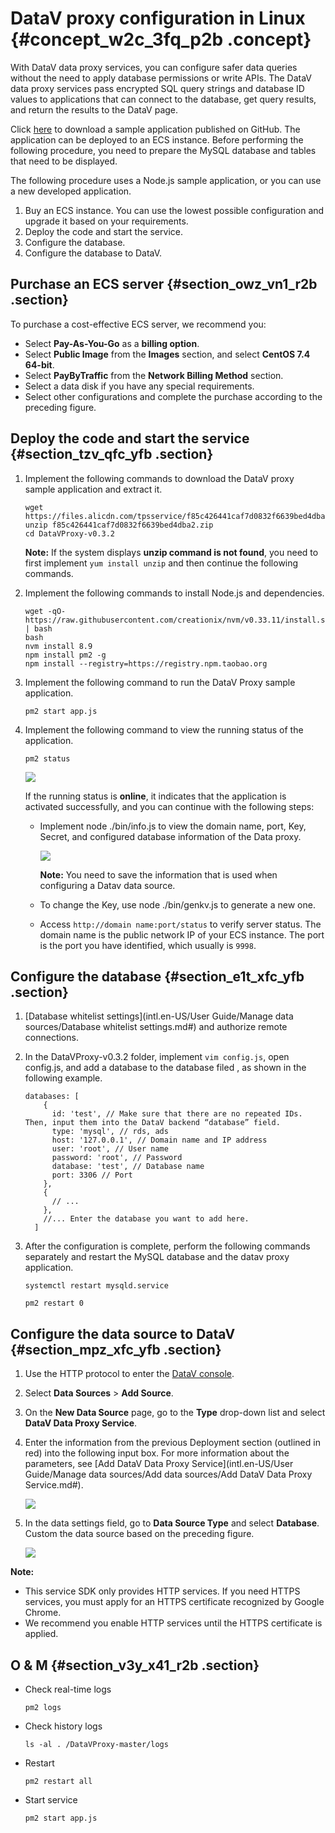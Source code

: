 # DataV proxy configuration in Linux {#concept_w2c_3fq_p2b .concept}

With DataV data proxy services, you can configure safer data queries without the need to apply database permissions or write APIs. The DataV data proxy services pass encrypted SQL query strings and database ID values to applications that can connect to the database, get query results, and return the results to the DataV page.

Click [here](https://files.alicdn.com/tpsservice/f85c426441caf7d0832f6639bed4dba2.zip) to download a sample application published on GitHub. The application can be deployed to an ECS instance. Before performing the following procedure, you need to prepare the MySQL database and tables that need to be displayed.

The following procedure uses a Node.js sample application, or you can use a new developed application.

1.  Buy an ECS instance. You can use the lowest possible configuration and upgrade it based on your requirements.
2.  Deploy the code and start the service.
3.  Configure the database.
4.  Configure the database to DataV.

## Purchase an ECS server {#section_owz_vn1_r2b .section}

To purchase a cost-effective ECS server, we recommend you:

-   Select **Pay-As-You-Go** as a **billing option**.
-   Select **Public Image** from the **Images** section, and select **CentOS 7.4 64-bit**.
-   Select **PayByTraffic** from the **Network Billing Method** section.
-   Select a data disk if you have any special requirements.
-   Select other configurations and complete the purchase according to the preceding figure.

## Deploy the code and start the service {#section_tzv_qfc_yfb .section}

1.  Implement the following commands to download the DataV proxy sample application and extract it.

    ```
    wget https://files.alicdn.com/tpsservice/f85c426441caf7d0832f6639bed4dba2.zip
    unzip f85c426441caf7d0832f6639bed4dba2.zip
    cd DataVProxy-v0.3.2
    ```

    **Note:** If the system displays **unzip command is not found**, you need to first implement `yum install unzip` and then continue the following commands.

2.  Implement the following commands to install Node.js and dependencies.

    ```
    wget -qO- https://raw.githubusercontent.com/creationix/nvm/v0.33.11/install.sh | bash
    bash
    nvm install 8.9
    npm install pm2 -g
    npm install --registry=https://registry.npm.taobao.org
    ```

3.  Implement the following command to run the DataV Proxy sample application.

    ```
    pm2 start app.js
    ```

4.  Implement the following command to view the running status of the application.

    ```
    pm2 status
    ```

    ![](http://static-aliyun-doc.oss-cn-hangzhou.aliyuncs.com/assets/img/16583/154995215833646_en-US.png)

    If the running status is **online**, it indicates that the application is activated successfully, and you can continue with the following steps:

    -   Implement node ./bin/info.js to view the domain name, port, Key, Secret, and configured database information of the Data proxy.

        ![](http://static-aliyun-doc.oss-cn-hangzhou.aliyuncs.com/assets/img/16583/154995215833650_en-US.png)

        **Note:** You need to save the information that is used when configuring a Datav data source.

    -   To change the Key, use node ./bin/genkv.js to generate a new one.
    -   Access `http://domain name:port/status` to verify server status. The domain name is the public network IP of your ECS instance. The port is the port you have identified, which usually is `9998`.

## Configure the database {#section_e1t_xfc_yfb .section}

1.  [Database whitelist settings](intl.en-US/User Guide/Manage data sources/Database whitelist settings.md#) and authorize remote connections.
2.  In the DataVProxy-v0.3.2 folder, implement `vim config.js`, open config.js, and add a database to the database filed , as shown in the following example.

    ```
    databases: [
        {
          id: 'test', // Make sure that there are no repeated IDs. Then, input them into the DataV backend “database” field. 
          type: 'mysql', // rds, ads
          host: '127.0.0.1', // Domain name and IP address
          user: 'root', // User name
          password: 'root', // Password
          database: 'test', // Database name
          port: 3306 // Port
        },
        {
          // ... 
        },
        //... Enter the database you want to add here. 
      ]
    ```

3.  After the configuration is complete, perform the following commands separately and restart the MySQL database and the datav proxy application.

    ```
    systemctl restart mysqld.service
    ```

    ```
    pm2 restart 0
    ```


## Configure the data source to DataV {#section_mpz_xfc_yfb .section}

1.  Use the HTTP protocol to enter the [DataV console](http://datav.alibabacloud.com/).
2.  Select **Data Sources** \> **Add Source**.
3.  On the **New Data Source** page, go to the **Type** drop-down list and select **DataV Data Proxy Service**.
4.  Enter the information from the previous Deployment section \(outlined in red\) into the following input box. For more information about the parameters, see [Add DataV Data Proxy Service](intl.en-US/User Guide/Manage data sources/Add data sources/Add DataV Data Proxy Service.md#).

    ![](http://static-aliyun-doc.oss-cn-hangzhou.aliyuncs.com/assets/img/16583/15499521589303_en-US.png)

5.  In the data settings field, go to **Data Source Type** and select **Database**. Custom the data source based on the preceding figure.

    ![](http://static-aliyun-doc.oss-cn-hangzhou.aliyuncs.com/assets/img/16583/15499521588648_en-US.png)


**Note:** 

-   This service SDK only provides HTTP services. If you need HTTPS services, you must apply for an HTTPS certificate recognized by Google Chrome.
-   We recommend you enable HTTP services until the HTTPS certificate is applied.

## O & M {#section_v3y_x41_r2b .section}

-   Check real-time logs

    ```
    pm2 logs
    ```

-   Check history logs

    ```
    ls -al . /DataVProxy-master/logs
    ```

-   Restart

    ```
    pm2 restart all
    ```

-   Start service

    ```
    pm2 start app.js
    ```


